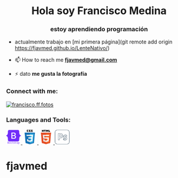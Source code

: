 <h1 align="center">Hola soy Francisco Medina</h1>
<h3 align="center">estoy aprendiendo programación</h3>

- actualmente trabajo en [mi primera página](git remote add origin https://fjavmed.github.io/LenteNativo/)

- 📫 How to reach me **fjavmed@gmail.com**

- ⚡ dato **me gusta la fotografía**

<h3 align="left">Connect with me:</h3>
<p align="left">
<a href="https://instagram.com/francisco.ff.fotos" target="blank"><img align="center" src="https://cdn.jsdelivr.net/npm/simple-icons@3.0.1/icons/instagram.svg" alt="francisco.ff.fotos" height="30" width="40" /></a>
</p>

<h3 align="left">Languages and Tools:</h3>
<p align="left"> <a href="https://getbootstrap.com" target="_blank"> <img src="https://raw.githubusercontent.com/devicons/devicon/master/icons/bootstrap/bootstrap-plain-wordmark.svg" alt="bootstrap" width="40" height="40"/> </a> <a href="https://www.w3schools.com/css/" target="_blank"> <img src="https://raw.githubusercontent.com/devicons/devicon/master/icons/css3/css3-original-wordmark.svg" alt="css3" width="40" height="40"/> </a> <a href="https://www.w3.org/html/" target="_blank"> <img src="https://raw.githubusercontent.com/devicons/devicon/master/icons/html5/html5-original-wordmark.svg" alt="html5" width="40" height="40"/> </a> <a href="https://www.photoshop.com/en" target="_blank"> <img src="https://raw.githubusercontent.com/devicons/devicon/master/icons/photoshop/photoshop-line.svg" alt="photoshop" width="40" height="40"/> </a> </p>

# fjavmed
